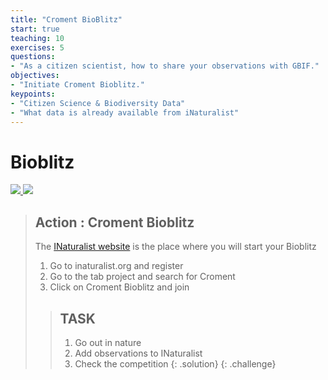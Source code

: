 ```yaml
---
title: "Croment BioBlitz"
start: true
teaching: 10
exercises: 5
questions:
- "As a citizen scientist, how to share your observations with GBIF."
objectives:
- "Initiate Croment Bioblitz."
keypoints:
- "Citizen Science & Biodiversity Data"
- "What data is already available from iNaturalist"
---
```


# Bioblitz

<a href="https://docs.google.com/presentation/d/1OXJqo9St33sQrnIabYccXA9ItN7KLARsxHwPywNcOA4/edit?usp=sharing">
    <img src="{{ '/assets/img/bioblitz.PNG' | relative_url }}">
  </a>


<a href="https://www.inaturalist.org/projects/croment-bioblitz">
   <img src="{{ '/assets/img/bioblitz_croment.PNG' | relative_url }}">
 </a>


 > ## Action : Croment Bioblitz
> 
> The [INaturalist website](https://www.inaturalist.org/) is the place where you will start your Bioblitz
> 1. Go to inaturalist.org and register
> 2. Go to the tab project and search for Croment
> 3. Click on Croment Bioblitz and join
> > ## TASK
> > 1. Go out in nature
> > 2. Add observations to INaturalist
> > 3. Check the competition
> {: .solution}
{: .challenge}


  

